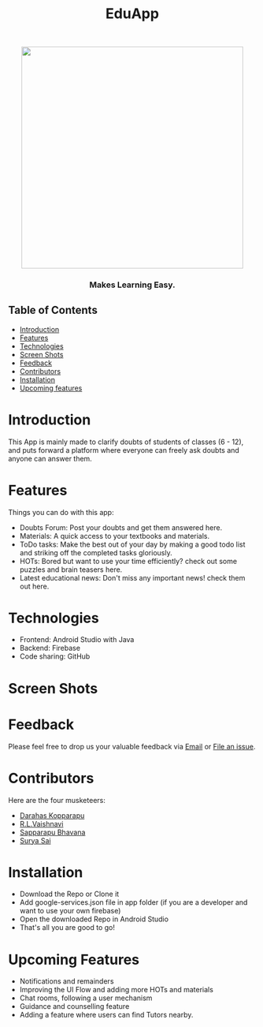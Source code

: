 <h1 align="center"> EduApp </h1> <br>
<p align="center">
  <a href="https://gitpoint.co/">
    <img src="https://github.com/darahask/EduApp/blob/master/app/src/main/res/drawable/logo.png" width="450">
  </a>
</p>

<p align="center"><h3 align="center"> Makes Learning Easy.</h3>

## Table of Contents

- [Introduction](#introduction)
- [Features](#features)
- [Technologies](#technologies)
- [Screen Shots](#screen-shots)
- [Feedback](#feedback)
- [Contributors](#contributors)
- [Installation](#installation)
- [Upcoming features](#upcoming-features)

# Introduction
This App is mainly made to clarify doubts of students of classes (6 - 12), and puts forward a platform where everyone can freely ask doubts and anyone can answer them.

# Features
Things you can do with this app:

* Doubts Forum: Post your doubts and get them answered here.
* Materials: A quick access to your textbooks and materials.
* ToDo tasks: Make the best out of your day by making a good todo list and striking off the completed tasks gloriously.
* HOTs: Bored but want to use your time efficiently? check out some puzzles and brain teasers here.
* Latest educational news: Don't miss any important news! check them out here.

# Technologies

* Frontend: Android Studio with Java
* Backend: Firebase
* Code sharing: GitHub

# Screen Shots

# Feedback
Please feel free to drop us your valuable feedback via [Email](mailto:eduappse@gmail.com?subject=Feedback) or [File an issue](https://github.com/darakask/EduApp/issues/new).

# Contributors
Here are the four musketeers:

- [Darahas Kopparapu](https://github.com/darahask)
- [R.L.Vaishnavi](https://github.com/Cherry1181)
- [Sapparapu Bhavana](https://github.com/SBhavanasp)
- [Surya Sai](https://github.com/darahask)


# Installation
- Download the Repo or Clone it
- Add google-services.json file in app folder (if you are a developer and want to use your own firebase)
- Open the downloaded Repo in Android Studio
- That's all you are good to go!

# Upcoming Features

* Notifications and remainders
* Improving the UI Flow and adding more HOTs and materials
* Chat rooms, following a user mechanism
* Guidance and counselling feature
* Adding a feature where users can find Tutors nearby.

